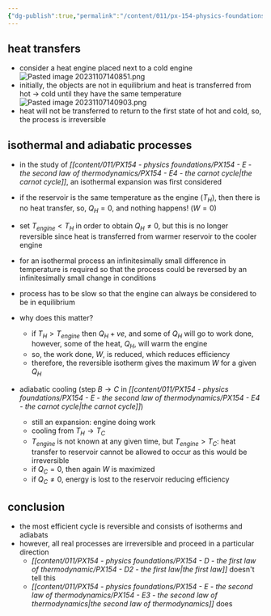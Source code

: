 ```yaml
---
{"dg-publish":true,"permalink":"/content/011/px-154-physics-foundations/px-154-e-the-second-law-of-thermodynamics/px-154-e5-reversible-and-irreversible-processes/","noteIcon":"1","created":"2025-08-27T13:14:08.587+01:00","updated":"2024-11-26T19:51:11.000+00:00"}
---
```


## heat transfers
- consider a heat engine placed next to a cold engine
![Pasted image 20231107140851.png](/img/user/pics/Pasted%20image%2020231107140851.png)
- initially, the objects are not in equilibrium and heat is transferred from hot $\to$ cold until they have the same temperature
![Pasted image 20231107140903.png](/img/user/pics/Pasted%20image%2020231107140903.png)
- heat will not be transferred to return to the first state of hot and cold, so, the process is irreversible
## isothermal and adiabatic processes
- in the study of *[[content/011/PX154 - physics foundations/PX154 - E - the second law of thermodynamics/PX154 - E4 - the carnot cycle\|the carnot cycle]]*, an isothermal expansion was first considered
- if the reservoir is the same temperature as the engine ($T_H$), then there is no heat transfer, so, $Q_{H}=0$, and nothing happens! ($W=0$)
- set $T_{engine}<T_{H}$ in order to obtain $Q_{H}\neq 0$, but this is no longer reversible since heat is transferred from warmer reservoir to the cooler engine
- for an isothermal process an infinitesimally small difference in temperature is required so that the process could be reversed by an infinitesimally small change in conditions
- process has to be slow so that the engine can always be considered to be in equilibrium

- why does this matter?
	- if $T_{H}>T_{engine}$ then $Q_{H}+ve$, and some of $Q_H$ will go to work done, however, some of the heat, $Q_{H}$, will warm the engine
	- so, the work done, $W$, is reduced, which reduces efficiency
	- therefore, the reversible isotherm gives the maximum $W$ for a given $Q_{H}$

- adiabatic cooling (step $B\to C$ in *[[content/011/PX154 - physics foundations/PX154 - E - the second law of thermodynamics/PX154 - E4 - the carnot cycle\|the carnot cycle]]*)
	- still an expansion: engine doing work
	- cooling from $T_{H}\to T_{C}$
	- $T_{engine}$ is not known at any given time, but $T_{engine}>T_{C}:$ heat transfer to reservoir cannot be allowed to occur as this would be irreversible
	- if $Q_{C}=0$, then again $W$ is maximized
	- if $Q_{C}\neq0$, energy is lost to the reservoir reducing efficiency
## conclusion
- the most efficient cycle is reversible and consists of isotherms and adiabats
- however, all real processes are irreversible and proceed in a particular direction
	- *[[content/011/PX154 - physics foundations/PX154 - D - the first law of thermodynamic/PX154 - D2 - the first law\|the first law]]* doesn't tell this
	- *[[content/011/PX154 - physics foundations/PX154 - E - the second law of thermodynamics/PX154 - E3 - the second law of thermodynamics\|the second law of thermodynamics]]* does

